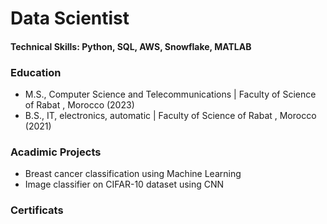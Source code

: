 # Data Scientist
#### Technical Skills: Python, SQL, AWS, Snowflake, MATLAB

### Education

- M.S., Computer Science and Telecommunications | Faculty of Science of Rabat , Morocco (2023)
- B.S., IT, electronics, automatic  | Faculty of Science of Rabat , Morocco (2021)
  
### Acadimic Projects 

- Breast cancer classification using Machine Learning
- Image classifier on CIFAR-10 dataset using CNN

### Certificats
